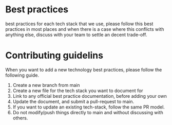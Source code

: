# Best practices
best practices for each tech stack that we use, please follow this best practices in most places and when there is a case where this conflicts with anything else, discuss with your team to settle an decent trade-off.

# Contributing guidelins
When you want to add a new technology best practices, please follow the following guide.
1. Create a new branch from main
2. Create a new file for the tech stack you want to document for
3. Link to any official best practice documentation, before adding your own
4. Update the document, and submit a pull-request to main.
5. If you want to update an existing tech-stack, follow the same PR model.
6. Do not modify/push things directly to main and without discussing with others.
